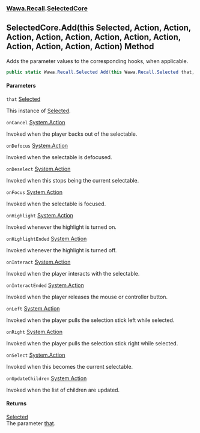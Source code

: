 ### [Wawa.Recall](Wawa.Recall.md 'Wawa.Recall').[SelectedCore](SelectedCore.md 'Wawa.Recall.SelectedCore')

## SelectedCore.Add(this Selected, Action, Action, Action, Action, Action, Action, Action, Action, Action, Action, Action, Action) Method

Adds the parameter values to the corresponding hooks, when applicable.

```csharp
public static Wawa.Recall.Selected Add(this Wawa.Recall.Selected that, System.Action onCancel=null, System.Action onDefocus=null, System.Action onDeselect=null, System.Action onFocus=null, System.Action onHighlight=null, System.Action onHighlightEnded=null, System.Action onInteract=null, System.Action onInteractEnded=null, System.Action onLeft=null, System.Action onRight=null, System.Action onSelect=null, System.Action onUpdateChildren=null);
```
#### Parameters

<a name='Wawa.Recall.SelectedCore.Add(thisWawa.Recall.Selected,System.Action,System.Action,System.Action,System.Action,System.Action,System.Action,System.Action,System.Action,System.Action,System.Action,System.Action,System.Action).that'></a>

`that` [Selected](Selected.md 'Wawa.Recall.Selected')

This instance of [Selected](Selected.md 'Wawa.Recall.Selected').

<a name='Wawa.Recall.SelectedCore.Add(thisWawa.Recall.Selected,System.Action,System.Action,System.Action,System.Action,System.Action,System.Action,System.Action,System.Action,System.Action,System.Action,System.Action,System.Action).onCancel'></a>

`onCancel` [System.Action](https://docs.microsoft.com/en-us/dotnet/api/System.Action 'System.Action')

Invoked when the player backs out of the selectable.

<a name='Wawa.Recall.SelectedCore.Add(thisWawa.Recall.Selected,System.Action,System.Action,System.Action,System.Action,System.Action,System.Action,System.Action,System.Action,System.Action,System.Action,System.Action,System.Action).onDefocus'></a>

`onDefocus` [System.Action](https://docs.microsoft.com/en-us/dotnet/api/System.Action 'System.Action')

Invoked when the selectable is defocused.

<a name='Wawa.Recall.SelectedCore.Add(thisWawa.Recall.Selected,System.Action,System.Action,System.Action,System.Action,System.Action,System.Action,System.Action,System.Action,System.Action,System.Action,System.Action,System.Action).onDeselect'></a>

`onDeselect` [System.Action](https://docs.microsoft.com/en-us/dotnet/api/System.Action 'System.Action')

Invoked when this stops being the current selectable.

<a name='Wawa.Recall.SelectedCore.Add(thisWawa.Recall.Selected,System.Action,System.Action,System.Action,System.Action,System.Action,System.Action,System.Action,System.Action,System.Action,System.Action,System.Action,System.Action).onFocus'></a>

`onFocus` [System.Action](https://docs.microsoft.com/en-us/dotnet/api/System.Action 'System.Action')

Invoked when the selectable is focused.

<a name='Wawa.Recall.SelectedCore.Add(thisWawa.Recall.Selected,System.Action,System.Action,System.Action,System.Action,System.Action,System.Action,System.Action,System.Action,System.Action,System.Action,System.Action,System.Action).onHighlight'></a>

`onHighlight` [System.Action](https://docs.microsoft.com/en-us/dotnet/api/System.Action 'System.Action')

Invoked whenever the highlight is turned on.

<a name='Wawa.Recall.SelectedCore.Add(thisWawa.Recall.Selected,System.Action,System.Action,System.Action,System.Action,System.Action,System.Action,System.Action,System.Action,System.Action,System.Action,System.Action,System.Action).onHighlightEnded'></a>

`onHighlightEnded` [System.Action](https://docs.microsoft.com/en-us/dotnet/api/System.Action 'System.Action')

Invoked whenever the highlight is turned off.

<a name='Wawa.Recall.SelectedCore.Add(thisWawa.Recall.Selected,System.Action,System.Action,System.Action,System.Action,System.Action,System.Action,System.Action,System.Action,System.Action,System.Action,System.Action,System.Action).onInteract'></a>

`onInteract` [System.Action](https://docs.microsoft.com/en-us/dotnet/api/System.Action 'System.Action')

Invoked when the player interacts with the selectable.

<a name='Wawa.Recall.SelectedCore.Add(thisWawa.Recall.Selected,System.Action,System.Action,System.Action,System.Action,System.Action,System.Action,System.Action,System.Action,System.Action,System.Action,System.Action,System.Action).onInteractEnded'></a>

`onInteractEnded` [System.Action](https://docs.microsoft.com/en-us/dotnet/api/System.Action 'System.Action')

Invoked when the player releases the mouse or controller button.

<a name='Wawa.Recall.SelectedCore.Add(thisWawa.Recall.Selected,System.Action,System.Action,System.Action,System.Action,System.Action,System.Action,System.Action,System.Action,System.Action,System.Action,System.Action,System.Action).onLeft'></a>

`onLeft` [System.Action](https://docs.microsoft.com/en-us/dotnet/api/System.Action 'System.Action')

Invoked when the player pulls the selection stick left while selected.

<a name='Wawa.Recall.SelectedCore.Add(thisWawa.Recall.Selected,System.Action,System.Action,System.Action,System.Action,System.Action,System.Action,System.Action,System.Action,System.Action,System.Action,System.Action,System.Action).onRight'></a>

`onRight` [System.Action](https://docs.microsoft.com/en-us/dotnet/api/System.Action 'System.Action')

Invoked when the player pulls the selection stick right while selected.

<a name='Wawa.Recall.SelectedCore.Add(thisWawa.Recall.Selected,System.Action,System.Action,System.Action,System.Action,System.Action,System.Action,System.Action,System.Action,System.Action,System.Action,System.Action,System.Action).onSelect'></a>

`onSelect` [System.Action](https://docs.microsoft.com/en-us/dotnet/api/System.Action 'System.Action')

Invoked when this becomes the current selectable.

<a name='Wawa.Recall.SelectedCore.Add(thisWawa.Recall.Selected,System.Action,System.Action,System.Action,System.Action,System.Action,System.Action,System.Action,System.Action,System.Action,System.Action,System.Action,System.Action).onUpdateChildren'></a>

`onUpdateChildren` [System.Action](https://docs.microsoft.com/en-us/dotnet/api/System.Action 'System.Action')

Invoked when the list of children are updated.

#### Returns
[Selected](Selected.md 'Wawa.Recall.Selected')  
The parameter [that](SelectedCore.Add(Selected,Action,Action,Action,Action,Action,Action,Action,Action,Action,Action,Action,Action).md#Wawa.Recall.SelectedCore.Add(thisWawa.Recall.Selected,System.Action,System.Action,System.Action,System.Action,System.Action,System.Action,System.Action,System.Action,System.Action,System.Action,System.Action,System.Action).that 'Wawa.Recall.SelectedCore.Add(this Wawa.Recall.Selected, System.Action, System.Action, System.Action, System.Action, System.Action, System.Action, System.Action, System.Action, System.Action, System.Action, System.Action, System.Action).that').